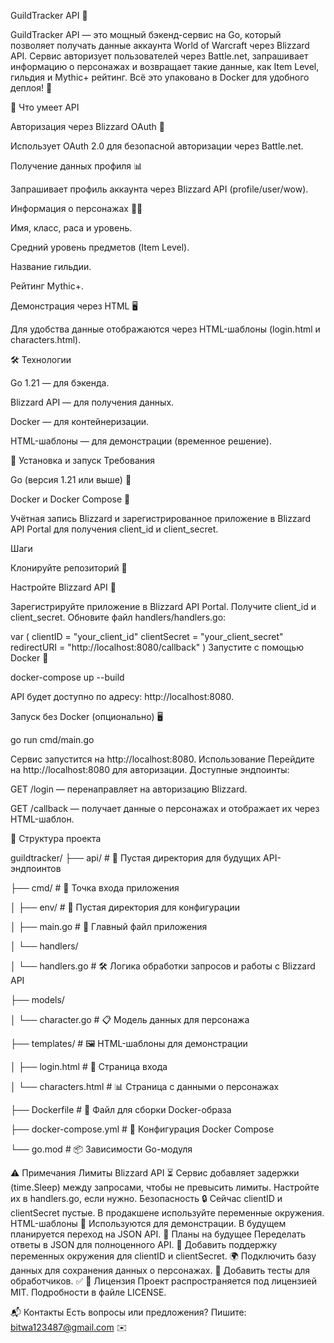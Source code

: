 GuildTracker API 🚀
  

GuildTracker API — это мощный бэкенд-сервис на Go, который позволяет получать данные аккаунта World of Warcraft через Blizzard API. Сервис авторизует пользователей через Battle.net, запрашивает информацию о персонажах и возвращает такие данные, как Item Level, гильдия и Mythic+ рейтинг. Всё это упаковано в Docker для удобного деплоя! 🐳

🌟 Что умеет API


Авторизация через Blizzard OAuth 🔐

Использует OAuth 2.0 для безопасной авторизации через Battle.net.

Получение данных профиля 📊

Запрашивает профиль аккаунта через Blizzard API (profile/user/wow).

Информация о персонажах 🧙‍♂️

Имя, класс, раса и уровень.

Средний уровень предметов (Item Level).

Название гильдии.

Рейтинг Mythic+.

Демонстрация через HTML 🖥️

Для удобства данные отображаются через HTML-шаблоны (login.html и characters.html).


🛠️ Технологии

Go 1.21 — для бэкенда.

Blizzard API — для получения данных.

Docker — для контейнеризации.

HTML-шаблоны — для демонстрации (временное решение).


🚀 Установка и запуск
Требования

Go (версия 1.21 или выше) 🐹

Docker и Docker Compose 🐳

Учётная запись Blizzard и зарегистрированное приложение в Blizzard API Portal для получения client_id и client_secret.

Шаги

Клонируйте репозиторий 📂

Настройте Blizzard API 🔑

Зарегистрируйте приложение в Blizzard API Portal.
Получите client_id и client_secret.
Обновите файл handlers/handlers.go:

var (
    clientID     = "your_client_id"
    clientSecret = "your_client_secret"
    redirectURI  = "http://localhost:8080/callback"
)
Запустите с помощью Docker 🐳

docker-compose up --build

API будет доступно по адресу: http://localhost:8080.

Запуск без Docker (опционально) 🖥️

go run cmd/main.go


Сервис запустится на http://localhost:8080.
Использование
Перейдите на http://localhost:8080 для авторизации.
Доступные эндпоинты:

GET /login — перенаправляет на авторизацию Blizzard.

GET /callback — получает данные о персонажах и отображает их через HTML-шаблон.


📁 Структура проекта

guildtracker/
├── api/                # 📂 Пустая директория для будущих API-эндпоинтов

├── cmd/                # 🚀 Точка входа приложения

│   ├── env/            # 📂 Пустая директория для конфигурации

│   ├── main.go         # 📜 Главный файл приложения

│   └── handlers/

│       └── handlers.go # 🛠️ Логика обработки запросов и работы с Blizzard API

├── models/

│   └── character.go    # 📋 Модель данных для персонажа

├── templates/          # 🖼️ HTML-шаблоны для демонстрации

│   ├── login.html      # 🔐 Страница входа

│   └── characters.html # 📊 Страница с данными о персонажах

├── Dockerfile          # 🐳 Файл для сборки Docker-образа

├── docker-compose.yml  # 🐳 Конфигурация Docker Compose

└── go.mod              # 📦 Зависимости Go-модуля

⚠️ Примечания
Лимиты Blizzard API ⏳
Сервис добавляет задержки (time.Sleep) между запросами, чтобы не превысить лимиты. Настройте их в handlers.go, если нужно.
Безопасность 🔒
Сейчас clientID и clientSecret пустые. В продакшене используйте переменные окружения.
HTML-шаблоны 📄
Используются для демонстрации. В будущем планируется переход на JSON API.
📅 Планы на будущее
Переделать ответы в JSON для полноценного API. 📡
Добавить поддержку переменных окружения для clientID и clientSecret. 🌍
Подключить базу данных для сохранения данных о персонажах. 💾
Добавить тесты для обработчиков. ✅
📜 Лицензия
Проект распространяется под лицензией MIT. Подробности в файле LICENSE.

📬 Контакты
Есть вопросы или предложения? Пишите: bitwa123487@gmail.com ✉️
